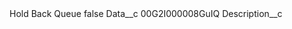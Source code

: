 <?xml version="1.0" encoding="UTF-8"?>
<CustomMetadata xmlns="http://soap.sforce.com/2006/04/metadata" xmlns:xsi="http://www.w3.org/2001/XMLSchema-instance" xmlns:xsd="http://www.w3.org/2001/XMLSchema">
    <label>Hold Back Queue</label>
    <protected>false</protected>
    <values>
        <field>Data__c</field>
        <value xsi:type="xsd:string">00G2I000008GuIQ</value>
    </values>
    <values>
        <field>Description__c</field>
        <value xsi:nil="true"/>
    </values>
</CustomMetadata>
